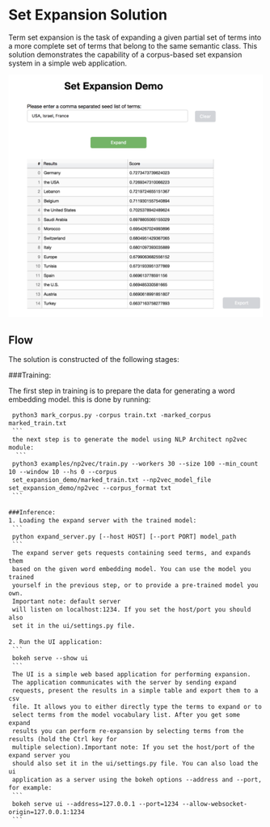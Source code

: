 # Set Expansion Solution

Term set expansion is the task of expanding a given partial set of terms into
a more complete set of terms that belong to the same semantic class. This
solution demonstrates the capability of a corpus-based set expansion system
in a simple web application.

![Image](assets/demo.png)

## Flow

The solution is constructed of the following stages:

###Training:

   The first step in training is to prepare the data for generating a word embedding model.
   this is done by running:
   ```
    python3 mark_corpus.py -corpus train.txt -marked_corpus marked_train.txt
    ```
    the next step is to generate the model using NLP Architect np2vec module:
     ```
    python3 examples/np2vec/train.py --workers 30 --size 100 --min_count 10 --window 10 --hs 0 --corpus
    set_expansion_demo/marked_train.txt --np2vec_model_file set_expansion_demo/np2vec --corpus_format txt
    ```

###Inference:
1. Loading the expand server with the trained model:
    ```
    python expand_server.py [--host HOST] [--port PORT] model_path
    ```
    The expand server gets requests containing seed terms, and expands them
    based on the given word embedding model. You can use the model you trained
    yourself in the previous step, or to provide a pre-trained model you own.
    Important note: default server
    will listen on localhost:1234. If you set the host/port you should also
    set it in the ui/settings.py file.

2. Run the UI application:
    ```
    bokeh serve --show ui
    ```
    The UI is a simple web based application for performing expansion.
    The application communicates with the server by sending expand
    requests, present the results in a simple table and export them to a csv
    file. It allows you to either directly type the terms to expand or to
    select terms from the model vocabulary list. After you get some expand
    results you can perform re-expansion by selecting terms from the results (hold the Ctrl key for
    multiple selection).Important note: If you set the host/port of the expand server you
    should also set it in the ui/settings.py file. You can also load the ui
    application as a server using the bokeh options --address and --port, for example:
    ```
    bokeh serve ui --address=127.0.0.1 --port=1234 --allow-websocket-origin=127.0.0.1:1234
    ```
